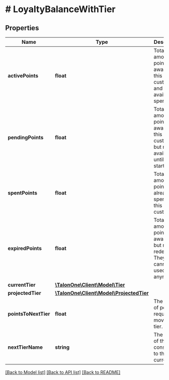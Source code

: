 # # LoyaltyBalanceWithTier

## Properties

Name | Type | Description | Notes
------------ | ------------- | ------------- | -------------
**activePoints** | **float** | Total amount of points awarded to this customer and available to spend. | [optional] 
**pendingPoints** | **float** | Total amount of points awarded to this customer but not available until their start date. | [optional] 
**spentPoints** | **float** | Total amount of points already spent by this customer. | [optional] 
**expiredPoints** | **float** | Total amount of points awarded but never redeemed. They cannot be used anymore. | [optional] 
**currentTier** | [**\TalonOne\Client\Model\Tier**](Tier.md) |  | [optional] 
**projectedTier** | [**\TalonOne\Client\Model\ProjectedTier**](ProjectedTier.md) |  | [optional] 
**pointsToNextTier** | **float** | The number of points required to move up a tier. | [optional] 
**nextTierName** | **string** | The name of the tier consecutive to the current tier. | [optional] 

[[Back to Model list]](../../README.md#documentation-for-models) [[Back to API list]](../../README.md#documentation-for-api-endpoints) [[Back to README]](../../README.md)


